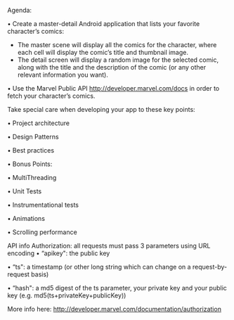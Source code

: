 Agenda:

• Create a master-detail Android application that lists your favorite character’s comics:
- The master scene will display all the comics for the character, where each cell will display the comic’s title and thumbnail image.
- The detail screen will display a random image for the selected comic, along with the title and the description of the comic (or any other relevant information you want).

•	  Use the Marvel Public API http://developer.marvel.com/docs in order to fetch your character’s comics.


Take special care when developing your app to these key points:

•	  Project architecture

•	  Design Patterns

•	  Best practices


•	Bonus Points:

•	  MultiThreading

•	  Unit Tests

•	  Instrumentational tests

•	  Animations

•	  Scrolling performance


API info
Authorization: all requests must pass 3 parameters using URL encoding
•	“apikey": the public key

•	“ts": a timestamp (or other long string which can change on a request-by-request
basis)

•	“hash": a md5 digest of the ts parameter, your private key and your public key (e.g.
md5(ts+privateKey+publicKey))

More info here: http://developer.marvel.com/documentation/authorization
